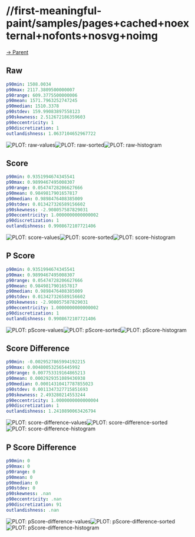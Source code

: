 
# //first-meaningful-paint/samples/pages+cached+noexternal+nofonts+nosvg+noimg

[→ Parent](../..)


## Raw


```yaml
p90min: 1508.0034
p90max: 2117.3809500000007
p90range: 609.3775500000006
p90mean: 1571.7963252747245
p90median: 1510.3378
p90stdev: 159.99083897558123
p90skewness: 2.512672186359603
p90eccentricity: 1
p90discretization: 1
outlandishness: 1.0637104652967722

```

![PLOT: raw-values](./raw/values.svg)![PLOT: raw-sorted](./raw/sorted.svg)![PLOT: raw-histogram](./raw/histogram.svg)
## Score


```yaml
p90min: 0.9351994674345541
p90max: 0.9899467495008307
p90range: 0.05474728206627666
p90mean: 0.9849817901657817
p90median: 0.9898476408385009
p90stdev: 0.013427326589156602
p90skewness: -2.908057587829031
p90eccentricity: 1.0000000000000002
p90discretization: 1
outlandishness: 0.9908672107721406

```

![PLOT: score-values](./score/values.svg)![PLOT: score-sorted](./score/sorted.svg)![PLOT: score-histogram](./score/histogram.svg)
## P Score


```yaml
p90min: 0.9351994674345541
p90max: 0.9899467495008307
p90range: 0.05474728206627666
p90mean: 0.9849817901657817
p90median: 0.9898476408385009
p90stdev: 0.013427326589156602
p90skewness: -2.908057587829031
p90eccentricity: 1.0000000000000002
p90discretization: 1
outlandishness: 0.9908672107721406

```

![PLOT: pScore-values](./pScore/values.svg)![PLOT: pScore-sorted](./pScore/sorted.svg)![PLOT: pScore-histogram](./pScore/histogram.svg)
## Score Difference


```yaml
p90min: -0.0029527865994192215
p90max: 0.004800532565445992
p90range: 0.007753319164865213
p90mean: 0.0002929351089436938
p90median: 0.00014310417787855023
p90stdev: 0.0011347327715851693
p90skewness: 2.493280214553244
p90eccentricity: 1.0000000000000004
p90discretization: 1
outlandishness: 1.2410890063426794

```

![PLOT: score-difference-values](./score-difference/values.svg)![PLOT: score-difference-sorted](./score-difference/sorted.svg)![PLOT: score-difference-histogram](./score-difference/histogram.svg)
## P Score Difference


```yaml
p90min: 0
p90max: 0
p90range: 0
p90mean: 0
p90median: 0
p90stdev: 0
p90skewness: .nan
p90eccentricity: .nan
p90discretization: 91
outlandishness: .nan

```

![PLOT: pScore-difference-values](./pScore-difference/values.svg)![PLOT: pScore-difference-sorted](./pScore-difference/sorted.svg)![PLOT: pScore-difference-histogram](./pScore-difference/histogram.svg)